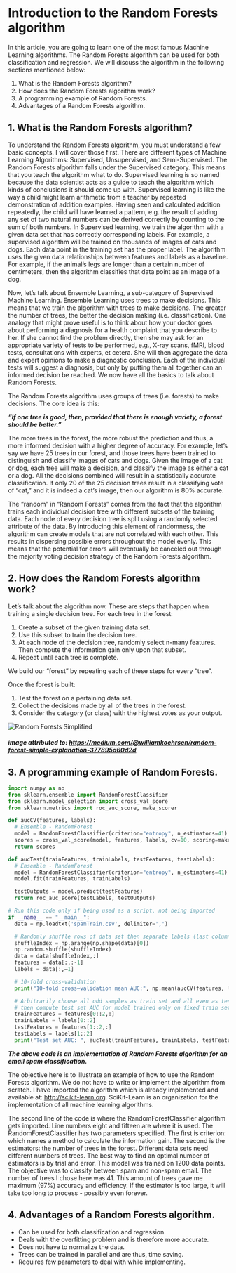 # Introduction to the Random Forests algorithm
In this article, you are going to learn one of the most famous Machine Learning algorithms. The Random Forests algorithm can be used for both classification and regression. We will discuss the algorithm in the following sections mentioned below:

1. What is the Random Forests algorithm?
2. How does the Random Forests algorithm work?
3. A programming example of Random Forests.
4. Advantages of a Random Forests algorithm.

## 1. What is the Random Forests algorithm?
To understand the Random Forests algorithm, you must understand a few basic concepts. I will cover those first. There are different types of Machine Learning Algorithms: Supervised, Unsupervised, and Semi-Supervised. The Random Forests algorithm falls under the Supervised category. This means that you teach the algorithm what to do. Supervised learning is so named because the data scientist acts as a guide to teach the algorithm which kinds of conclusions it should come up with. Supervised learning is like the way a child might learn arithmetic from a teacher by repeated demonstration of addition examples. Having seen and calculated addition repeatedly, the child will have learned a pattern, e.g. the result of adding any set of two natural numbers can be derived correctly by counting to the sum of both numbers. In Supervised learning, we train the algorithm with a given data set that has correctly corresponding labels. For example, a supervised algorithm will be trained on thousands of images of cats and dogs. Each data point in the training set has the proper label. The algorithm uses the given data relationships between features and labels as a baseline. For example, if the animal’s legs are longer than a certain number of centimeters, then the algorithm classifies that data point as an image of a dog.

Now, let’s talk about Ensemble Learning, a sub-category of Supervised Machine Learning. Ensemble Learning uses trees to make decisions. This means that we train the algorithm with trees to make decisions. The greater the number of trees, the better the decision making (i.e. classification). One analogy that might prove useful is to think about how your doctor goes about performing a diagnosis for a health complaint that you describe to her. If she cannot find the problem directly, then she may ask for an appropriate variety of tests to be performed, e.g., X-ray scans, fMRI, blood tests, consultations with experts, et cetera. She will then aggregate the data and expert opinions to make a diagnostic conclusion. Each of the individual tests will suggest a diagnosis, but only by putting them all together can an informed decision be reached. We now have all the basics to talk about Random Forests.

The Random Forests algorithm uses groups of trees (i.e. forests) to make decisions. The core idea is this:


_**“If one tree is good, then, provided that there is enough variety,  a forest should be better.”**_


The more trees in the forest, the more robust the prediction and thus, a more informed decision with a higher degree of accuracy. For example, let’s say we have 25 trees in our forest, and those trees have been trained to distinguish and classify images of cats and dogs. Given the image of a cat or dog, each tree will make a decision, and classify the image as either a cat or a dog. All the decisions combined will result in a statistically accurate classification. If only 20 of the 25 decision trees result in a classifying vote of “cat,” and it is indeed a cat’s image, then our algorithm is 80% accurate.

The “random” in “Random Forests” comes from the fact that the algorithm trains each individual decision tree with different subsets of the training data. Each node of every decision tree is split using a randomly selected attribute of the data. By introducing this element of randomness, the algorithm can create models that are not correlated with each other. This results in dispersing possible errors throughout the model evenly. This means that the potential for errors will eventually be canceled out through the majority voting decision strategy of the Random Forests algorithm.

## 2. How does the Random Forests algorithm work?
Let’s talk about the algorithm now. These are steps that happen when training a single decision tree. For each tree in the forest:

1. Create a subset of the given training data set.
2. Use this subset to train the decision tree.
3. At each node of the decision tree, randomly select n-many features. Then compute the information gain only upon that subset.
4. Repeat until each tree is complete.

We build our “forest” by repeating each of these steps for every “tree”.

Once the forest is built:

1. Test the forest on a pertaining data set.
2. Collect the decisions made by all of the trees in the forest.
3. Consider the category (or class) with the highest votes as your output.

![Random Forests Simplified](https://cdn-images-1.medium.com/max/800/1*i0o8mjFfCn-uD79-F1Cqkw.png)
##### image attributed to: https://medium.com/@williamkoehrsen/random-forest-simple-explanation-377895a60d2d

## 3. A programming example of Random Forests.

```py
import numpy as np
from sklearn.ensemble import RandomForestClassifier
from sklearn.model_selection import cross_val_score
from sklearn.metrics import roc_auc_score, make_scorer

def aucCV(features, labels):
  # Ensemble - RandomForest
  model = RandomForestClassifier(criterion="entropy", n_estimators=41)
  scores = cross_val_score(model, features, labels, cv=10, scoring=make_scorer(roc_auc_score))
  return scores

def aucTest(trainFeatures, trainLabels, testFeatures, testLabels):
  # Ensemble - RandomForest
  model = RandomForestClassifier(criterion="entropy", n_estimators=41)
  model.fit(trainFeatures, trainLabels)

  testOutputs = model.predict(testFeatures)
  return roc_auc_score(testLabels, testOutputs)

# Run this code only if being used as a script, not being imported
if __name__ == "__main__":
  data = np.loadtxt('spamTrain.csv', delimiter=',')

  # Randomly shuffle rows of data set then separate labels (last column)
  shuffleIndex = np.arange(np.shape(data)[0])
  np.random.shuffle(shuffleIndex)
  data = data[shuffleIndex,:]
  features = data[:,:-1]
  labels = data[:,—1]

  # 10-fold cross-validation
  print("10-fold cross—validation mean AUC:", np.mean(aucCV(features, labels)))

  # Arbitrarily choose all odd samples as train set and all even as test set
  # then compute test set AUC for model trained only on fixed train set
  trainFeatures = features[0::2,:]
  trainLabels = labels[0::2]
  testFeatures = features[1::2,:]
  testLabels = labels[1::2]
  print("Test set AUC: ", aucTest(trainFeatures, trainLabels, testFeatures, testLabels))
```

_**The above code is an implementation of Random Forests algorithm for an email spam classification.**_

The objective here is to illustrate an example of how to use the Random Forests algorithm. We do not have to write or implement the algorithm from scratch. I have imported the algorithm which is already implemented and available at: http://scikit-learn.org. SciKit-Learn is an organization for the implementation of all machine learning algorithms.

The second line of the code is where the RandomForestClassifier algorithm gets imported. Line numbers eight and fifteen are where it is used. The RandomForestClassifier has two parameters specified. The first is criterion: which names a method to calculate the information gain. The second is the estimators: the number of trees in the forest. Different data sets need different numbers of trees. The best way to find an optimal number of estimators is by trial and error. This model was trained on 1200 data points. The objective was to classify between spam and non-spam email. The number of trees I chose here was 41. This amount of trees gave me maximum (97%) accuracy and efficiency. If the estimator is too large, it will take too long to process - possibly even forever.


## 4. Advantages of a Random Forests algorithm.

- Can be used for both classification and regression.
- Deals with the overfitting problem and is therefore more accurate.
- Does not have to normalize the data.
- Trees can be trained in parallel and are thus, time saving.
- Requires few parameters to deal with while implementing.
